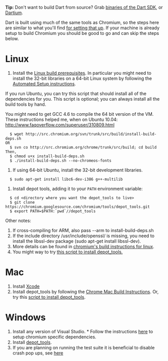**Tip:** Don't want to build Dart from source? Grab [binaries of the Dart SDK](https://www.dartlang.org/tools/sdk/), or [Dartium](https://www.dartlang.org/tools/dartium/).

Dart is built using much of the same tools as Chromium, so the steps here are similar to what you'll find [for setting that up](http://www.chromium.org/developers/contributing-code). If your machine is already setup to build Chromium you should be good to go and can skip the steps below.


# Linux

  1. Install the [Linux build prerequisites](http://code.google.com/p/chromium/wiki/LinuxBuildInstructionsPrerequisites). In particular you might need to install the 32-bit libraries on a 64-bit Linux system by following the [Automated Setup instructions](http://code.google.com/p/chromium/wiki/LinuxBuildInstructionsPrerequisites#Automated_Setup).

If you run Ubuntu, you can try this script that should install all of the dependencies for you. This script is optional; you can always install all the build tools by hand.

You might need to get GCC 4.6 to compile the 64 bit version of the VM. These instructions helped me, when on Ubuntu 10.04: http://www.faqoverflow.com/superuser/310809.html

```
  $ wget http://src.chromium.org/svn/trunk/src/build/install-build-deps.sh
OR
  $ svn co http://src.chromium.org/chrome/trunk/src/build; cd build
Then,
  $ chmod u+x install-build-deps.sh
  $ ./install-build-deps.sh --no-chromeos-fonts
```
  1. If using 64-bit Ubuntu, install the 32-bit development libraries.
```
  $ sudo apt-get install libc6-dev-i386 g++-multilib
```
  1. Install depot tools, adding it to your `PATH` environment variable:
```
  $ cd <directory where you want the depot_tools to live>
  $ git clone https://chromium.googlesource.com/chromium/tools/depot_tools.git
  $ export PATH=$PATH:`pwd`//depot_tools
```

Other notes:
  1. If cross-compiling for ARM, also pass --arm to install-build-deps.sh
  1. If the include directory /usr/include/openssl/ is missing, you need to install the libssl-dev package (sudo apt-get install libssl-dev).
  1. More details can be found in [chromium's build instructions for linux](http://code.google.com/p/chromium/wiki/LinuxBuildInstructions).
  1. You might way to try [this script to install depot\_tools.](https://github.com/jankeromnes/cr)

# Mac


  1. Install [Xcode](http://developer.apple.com/tools/xcode/) 
  1. Install depot\_tools by following the [Chrome Mac Build Instructions](http://code.google.com/p/chromium/wiki/MacBuildInstructions). Or, try this [script to install depot\_tools](https://github.com/jankeromnes/cr).

# Windows

  1. Install any version of Visual Studio.
    * Follow the instructions [here](http://www.chromium.org/developers/how-tos/build-instructions-windows) to setup chromium specific dependencies.
  1. Install [depot\_tools](http://dev.chromium.org/developers/how-tos/depottools).
  1. If you are planning on running the test suite it is beneficial to disable crash pop ups, see [here](http://msdn.microsoft.com/en-us/library/windows/desktop/bb513638(v=vs.85).aspx)